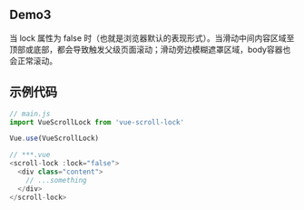 ## Demo3

当 lock 属性为 false 时（也就是浏览器默认的表现形式）。当滑动中间内容区域至顶部或底部，都会导致触发父级页面滚动；滑动旁边模糊遮罩区域，body容器也会正常滚动。

## 示例代码

```js
// main.js
import VueScrollLock from 'vue-scroll-lock'

Vue.use(VueScrollLock)

// ***.vue
<scroll-lock :lock="false">
  <div class="content">
    // ...something
  </div>
</scroll-lock>

```
